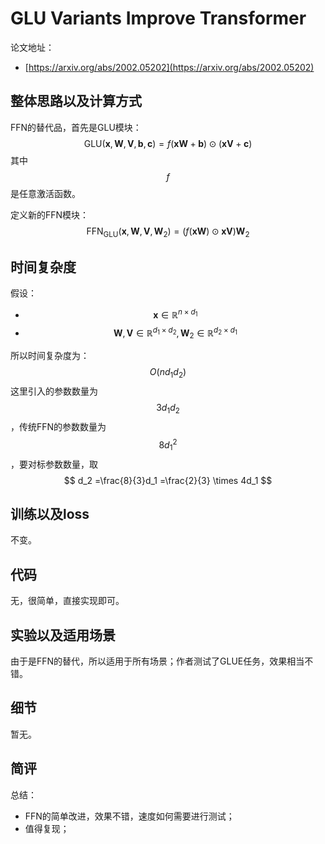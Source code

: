 # GLU Variants Improve Transformer

论文地址：

- [https://arxiv.org/abs/2002.05202](https://arxiv.org/abs/2002.05202)



## 整体思路以及计算方式

FFN的替代品，首先是GLU模块：
$$
\mathrm{GLU}(\mathbf x, \mathbf W, \mathbf V, \mathbf b, \mathbf c)=f(\mathbf x\mathbf  W+\mathbf b) \odot (\mathbf x \mathbf V+\mathbf c)
$$
其中$$f$$是任意激活函数。

定义新的FFN模块：
$$
\mathrm{FFN}_{\mathrm{GLU}}\left(\mathbf x, \mathbf W, \mathbf V, \mathbf W_{2}\right)=(f(\mathbf x \mathbf W) \odot \mathbf x \mathbf V)\mathbf  W_{2}
$$



## 时间复杂度

假设：

- $$\mathbf x\in \mathbb R^{n\times d_1}$$
- $$\mathbf W,\mathbf V\in \mathbb R^{d_1\times d_2},\mathbf W_2\in \mathbb R^{d_2\times d_1}$$

所以时间复杂度为：
$$
O(nd_1d_2)
$$
这里引入的参数数量为$$3d_1d_2$$，传统FFN的参数数量为$$8d_1^2$$，要对标参数数量，取
$$
d_2 =\frac{8}{3}d_1 =\frac{2}{3} \times 4d_1
$$



## 训练以及loss

不变。



## 代码

无，很简单，直接实现即可。



## 实验以及适用场景

由于是FFN的替代，所以适用于所有场景；作者测试了GLUE任务，效果相当不错。



## 细节

暂无。



## 简评

总结：

- FFN的简单改进，效果不错，速度如何需要进行测试；
- 值得复现；